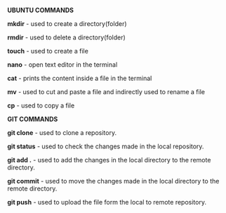 **UBUNTU COMMANDS**



**mkdir** - used to create a directory(folder)

**rmdir** - used to delete a directory(folder)

**touch** - used to create a file

**nano** - open text editor in the terminal

**cat** - prints the content inside a file in the terminal 

**mv** - used to cut and paste a file and indirectly used to rename a file

**cp** - used to copy a file 

**GIT COMMANDS**

**git clone** - used to clone a repository. 

**git status** - used to check the changes made in the local repository.

**git add .** - used to add the changes in the local directory to the remote directory.

**git commit** - used to move the changes made in the local directory to the remote directory.

**git push** - used to upload the file form the local to remote repository.

